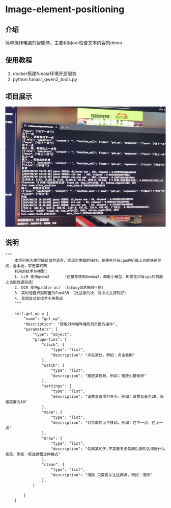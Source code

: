 # Image-element-positioning

## 介绍
简单操作电脑的智能体，主要利用ocr检查文本内容的demo

## 使用教程
1. docker搭建funasr环境开启服务
2. python funasr_qwen2_tools.py

## 项目展示
![image](./imgs/5.jpg)



## 说明
    """
        本项利用大模型解读自然语言，实现对电脑的操作，即便在只有cpu的机器上也能快速完成，全本地，可无需联网
        利用的技术与模型：
        1. LLM 使用qwen2      （还推荐使用Gemma2，都是小模型，即便在只有cpu的机器上也能快速完成）
        2. OCR 使用paddle ocr （比EasyOCR快四十倍）
        3. 实时语音识别阿里的FunASR （比谷歌的快，对中文支持较好）
        4. 其他自动化技术不再赘述
        """

        self.get_op = {
            "name": "get_op",
            "description": "获取对哔哩哔哩网页页面的操作",
            "parameters": {
                "type": "object",
                "properties": {
                    "click": {
                        "type": "list",
                        "description": "点击某处，例如：点击番剧"
                    },
                    "watch": {
                        "type": "list",
                        "description": "播放某视频，例如：播放小猪佩奇"
                    },
                    "settings": {
                        "type": "list",
                        "description": "设置某选项为多少，例如：设置音量为20，设置亮度为80"
                    },
                    "move": {
                        "type": "list",
                        "description": "对页面的上下移动，例如：往下一点，往上一点"
                    },
                    "draw": {
                        "type": "list",
                        "description": "勾画某句子,不需要考虑勾画后面的名词是什么意思，例如：框选螃蟹这种格式"
                    },
                    "clean": {
                        "type": "list",
                        "description": "清除,只需要关注这两点，例如：清除"
                    },
                }

            }
        }
